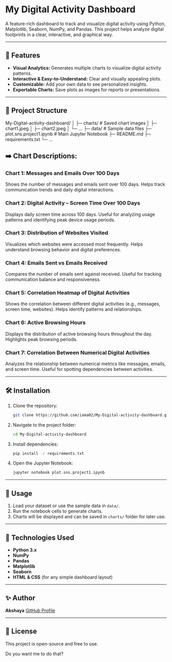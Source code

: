 

# My Digital Activity Dashboard

A feature-rich dashboard to track and visualize digital activity using Python, Matplotlib, Seaborn, NumPy, and Pandas. This project helps analyze digital footprints in a clear, interactive, and graphical way.

---

## 🌟 Features
- **Visual Analytics:** Generates multiple charts to visualize digital activity patterns.
- **Interactive & Easy-to-Understand:** Clear and visually appealing plots.
- **Customizable:** Add your own data to see personalized insights.
- **Exportable Charts:** Save plots as images for reports or presentations.

---

## 📂 Project Structure


My-Digital-activity-dashboard/
│
├─ charts/                   # Saved chart images
│    ├─ chart1.jpeg
│    ├─ chart2.jpeg
│    └─ ...
├─ data/                     # Sample data files
├─ plot.sns.project1.ipynb   # Main Jupyter Notebook
├─ README.md
├─ requirements.txt
└─ ...



##  ➡️ Chart Descriptions:

### Chart 1: Messages and Emails Over 100 Days
  
Shows the number of messages and emails sent over 100 days. Helps track communication trends and daily digital interactions.

### Chart 2: Digital Activity – Screen Time Over 100 Days

Displays daily screen time across 100 days. Useful for analyzing usage patterns and identifying peak device usage periods.

### Chart 3: Distribution of Websites Visited

Visualizes which websites were accessed most frequently. Helps understand browsing behavior and digital preferences.

### Chart 4: Emails Sent vs Emails Received

Compares the number of emails sent against received. Useful for tracking communication balance and responsiveness.

### Chart 5: Correlation Heatmap of Digital Activities
  
Shows the correlation between different digital activities (e.g., messages, screen time, websites). Helps identify patterns and relationships.

### Chart 6: Active Browsing Hours
 
Displays the distribution of active browsing hours throughout the day. Highlights peak browsing periods.

### Chart 7: Correlation Between Numerical Digital Activities

Analyzes the relationship between numerical metrics like messages, emails, and screen time. Useful for spotting dependencies between activities.

---


## 🛠️ Installation
1. Clone the repository:
   ```bash
   git clone https://github.com/iama02/My-Digital-activity-dashboard.git


2. Navigate to the project folder:

   ```bash
   cd My-Digital-activity-dashboard
   ```
3. Install dependencies:

   ```bash
   pip install -r requirements.txt
   ```
4. Open the Jupyter Notebook:

   ```bash
   jupyter notebook plot.sns.project1.ipynb
   ```

---

## 🚀 Usage

1. Load your dataset or use the sample data in `data/`.
2. Run the notebook cells to generate charts.
3. Charts will be displayed and can be saved in `charts/` folder for later use.

---

## 🧰 Technologies Used

* **Python 3.x**
* **NumPy**
* **Pandas**
* **Matplotlib**
* **Seaborn**
* **HTML & CSS** (for any simple dashboard layout)

---

## ✨ Author

**Akshaya**
[GitHub Profile](https://github.com/iama02)

---

## 📄 License

This project is open-source and free to use.




Do you want me to do that?
```
